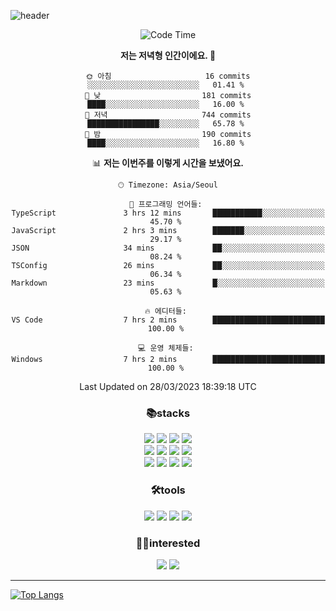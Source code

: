 ![header](https://capsule-render.vercel.app/api?type=waving&color=gradient&height=250&section=header&text=WonHee's%20Github&desc=since%202021&fontSize=60&fontAlignY=40&descSize=15)

<div align="center">


<!--START_SECTION:waka-->
![Code Time](http://img.shields.io/badge/Code%20Time-631%20hrs%207%20mins-blue)

**저는 저녁형 인간이에요. 🦉** 

```text
🌞 아침                     16 commits          ░░░░░░░░░░░░░░░░░░░░░░░░░   01.41 % 
🌆 낮　                     181 commits         ████░░░░░░░░░░░░░░░░░░░░░   16.00 % 
🌃 저녁                     744 commits         ████████████████░░░░░░░░░   65.78 % 
🌙 밤　                     190 commits         ████░░░░░░░░░░░░░░░░░░░░░   16.80 % 
```


📊 **저는 이번주를 이렇게 시간을 보냈어요.** 

```text
🕑︎ Timezone: Asia/Seoul

💬 프로그래밍 언어들: 
TypeScript               3 hrs 12 mins       ███████████░░░░░░░░░░░░░░   45.70 % 
JavaScript               2 hrs 3 mins        ███████░░░░░░░░░░░░░░░░░░   29.17 % 
JSON                     34 mins             ██░░░░░░░░░░░░░░░░░░░░░░░   08.24 % 
TSConfig                 26 mins             ██░░░░░░░░░░░░░░░░░░░░░░░   06.34 % 
Markdown                 23 mins             █░░░░░░░░░░░░░░░░░░░░░░░░   05.63 % 

🔥 에디터들: 
VS Code                  7 hrs 2 mins        █████████████████████████   100.00 % 

💻 운영 체제들: 
Windows                  7 hrs 2 mins        █████████████████████████   100.00 % 
```


 Last Updated on 28/03/2023 18:39:18 UTC
<!--END_SECTION:waka-->
 


<h3>📚stacks</h3>

 
 <img src="https://img.shields.io/badge/HTML5-E34F26?style=flat-square&logo=HTML5&logoColor=white"/>
 <img src="https://img.shields.io/badge/CSS3-1572B6?style=flat-square&logo=CSS3&logoColor=white"/> 
 <img src="https://img.shields.io/badge/JavaScript-F7DF1E?style=flat-square&logo=JavaScript&logoColor=white"/>
 <img src="https://img.shields.io/badge/TypeScript-3178C6?style=flat-square&logo=TypeScript&logoColor=white"/><br/>
 <img src="https://img.shields.io/badge/React-61DAFB?style=flat-square&logo=React&logoColor=white"/>
 <img src="https://img.shields.io/badge/Redux-764ABC?style=flat-square&logo=Redux&logoColor=white"/>  
 <img src="https://img.shields.io/badge/React Query-FF4152?style=flat-square&logo=React Query&logoColor=white"/>  
 <img src="https://img.shields.io/badge/Next.js-000000?style=flat-square&logo=Next.js&logoColor=white"/> <br/>
 <img src="https://img.shields.io/badge/Font Awesome-528DD7?style=flat-square&logo=Font Awesome&logoColor=white"/>
 <img src="https://img.shields.io/badge/MUI-007FFF?style=flat-square&logo=MUI&logoColor=white"/>
 <img src="https://img.shields.io/badge/styled-components-DB7093?style=flat-square&logo=styled-components&logoColor=white"/>
 <img src="https://img.shields.io/badge/Sass-CC6699?style=flat-square&logo=Sass&logoColor=white"/>


 
 
<h3>🛠tools</h3> 
<img src="https://img.shields.io/badge/Visual Studio Code-007ACC?style=flat-square&logo=Visual Studio Code&logoColor=white"/>
<img src="https://img.shields.io/badge/Sourcetree-0052CC?style=flat-square&logo=Sourcetree&logoColor=white"/>
<img src="https://img.shields.io/badge/Git-F05032?style=flat-square&logo=Git&logoColor=white"/>
<img src="https://img.shields.io/badge/GitHub-181717?style=flat-square&logo=GitHub&logoColor=white"/>
 



<h3>🤸‍♀️interested</h3>

 <img src="https://img.shields.io/badge/MySQL-4479A1?style=flat-square&logo=MySQL&logoColor=white"/>
 <img src="https://img.shields.io/badge/Node.js-339933?style=flat-square&logo=Node.js&logoColor=white"/>
 



<hr/>




</div>

[![Top Langs](https://github-readme-stats.vercel.app/api/top-langs/?username=blueprint-12&layout=compact&theme=ayu-mirage)](https://github.com/blueprint-12/github-readme-stats)

